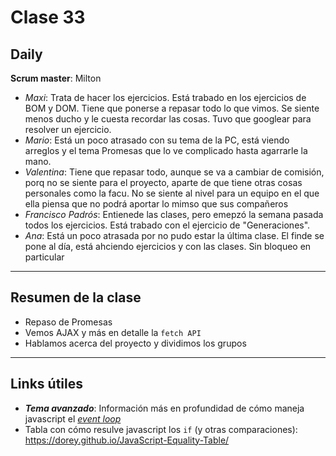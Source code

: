 # Clase 33 

## Daily

**Scrum master**: Milton

- *Maxi*: Trata de hacer los ejercicios. Está trabado en los ejercicios de BOM y DOM. Tiene que ponerse a repasar todo lo que vimos. Se siente menos ducho y le cuesta recordar las cosas. Tuvo que googlear para resolver un ejercicio. 
- *Mario*: Está un poco atrasado con su tema de la PC, está viendo arreglos y el tema Promesas que lo ve complicado hasta agarrarle la mano.
- *Valentina*: Tiene que repasar todo, aunque se va a cambiar de comisión, porq no se siente para el proyecto, aparte de que tiene otras cosas personales como la facu. No se siente al nivel para un equipo en el que ella piensa que no podrá aportar lo mimso que sus compañeros
- *Francisco Padrós*: Entienede las clases, pero emepzó la semana pasada todos los ejercicios. Está trabado con el ejercicio de "Generaciones".
- *Ana*: Está un poco atrasada por no pudo estar la última clase. El finde se pone al día, está ahciendo ejercicios y con las clases. Sin bloqueo en particular

------

## Resumen de la clase

- Repaso de Promesas
- Vemos AJAX y más en detalle la `fetch API`
- Hablamos acerca del proyecto y dividimos los grupos

------

## Links útiles

- ***Tema avanzado***: Información más en profundidad de cómo maneja javascript el *[event loop](https://developer.mozilla.org/en-US/docs/Web/JavaScript/EventLoop)*
- Tabla con cómo resulve javascript los `if` (y otras comparaciones): https://dorey.github.io/JavaScript-Equality-Table/